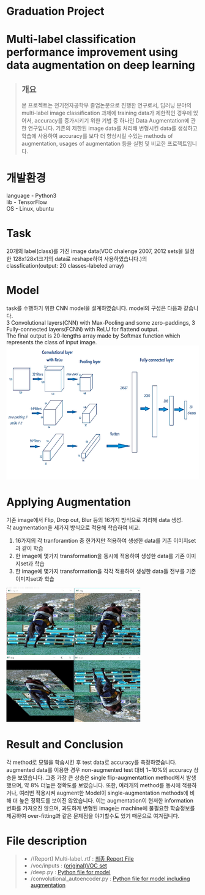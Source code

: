 # Graduation Project 
# Multi-label classification performance improvement using data augmentation on deep learning
> ## 개요
> 본 프로젝트는 전기전자공학부 졸업논문으로 진행한 연구로서, 딥러닝 분야의 multi-label image classification 과제에 training data가 제한적인 경우에 있어서, accuracy를 증가시키기 위한 기법 중 하나인 Data Augmentation에 관한 연구입니다. 기존의 제한된 image data를 처리해 변형시킨 data를 생성하고 학습에 사용하여 accuracy를 보다 더 향상시킬 수있는 methods of augmentation, usages of augmentation 등을 실험 및 비교한 프로젝트입니다.   

# 개발환경   
language - Python3   
lib - TensorFlow   
OS - Linux, ubuntu   


# Task
20개의 label(class)를 가진 image data(VOC chalenge 2007, 2012 sets을 일정한 128x128x1크기의 data로 reshape하여 사용하였습니다.)의 classfication(output: 20 classes-labeled array)   

# Model
task를 수행하기 위한 CNN model을 설계하였습니다. model의 구성은 다음과 같습니다.   
3 Convolutional layers(CNN) with Max-Pooling and some zero-paddings, 3 Fully-connected layers(FCNN) with ReLU for flattend output.   
The final output is 20-lengths array made by Softmax function which represents the class of input image.   
<img src="/description/model.png" width="600px" height="350px" alt="1"></img>   

# Applying Augmentation   
기존 image에서 Flip, Drop out, Blur 등의 16가지 방식으로 처리해 data 생성.   
각 augmentation을 세가지 방식으로 적용해 학습하여 비교.   
1. 16가지의 각 tranforamtion 중 한가지만 적용하여 생성한 data를 기존 이미지set과 같이 학습
2. 한 image에 몇가지 transformation을 동시에 적용하여 생성한 data를 기존 이미지set과 학습
3. 한 image에 몇가지 transformation을 각각 적용하여 생성한 data들 전부를 기존 이미지set과 학습   
   
<img src="/description/augmentation.png" width="350px" height="350px" alt="1"></img>   

# Result and Conclusion   
각 method로 모델을 학습시킨 후 test data로 accuracy를 측정하였습니다. augmented data를 이용한 경우 non-augmented test 대비 1~10%의 accuracy 상승을 보였습니다. 그중 가장 큰 상승은 single flip-augmentattion method에서 발생했으며, 약 8% 더높은 정확도를 보였습니다. 또한, 여러개의 method를 동시에 적용하거나, 여러번 적용시켜 augment한 Model이 single-augmentation methods에 비해 더 높은 정확도를 보이진 않았습니다. 이는 augmentation이 현저한 information 변화를 가져오진 않으며, 과도하게 변형된 image는 machine에 불필요한 학습정보를 제공하여 over-fitting과 같은 문제점을 야기할수도 있기 때문으로 여겨집니다.     

# File description
>- /(Report) Multi-label..rtf : [최종 Report File](https://github.com/jonitox/GraduationProject/blob/main/(Report)%20Multi-label%20classification%20performance%20improvement%20using%20data%20augmentation%20on%20deep%20learning.rtf)
>- /voc/inputs : [(original)VOC set](https://github.com/jonitox/GraduationProject/tree/main/voc/inputs)
>- /deep.py : [Python file for model](https://github.com/jonitox/GraduationProject/blob/main/deep.py)
>- /convolutional_autoencoder.py : [Python file for model including augmentation](https://github.com/jonitox/GraduationProject/blob/main/convolutional_autoencoder.py)
